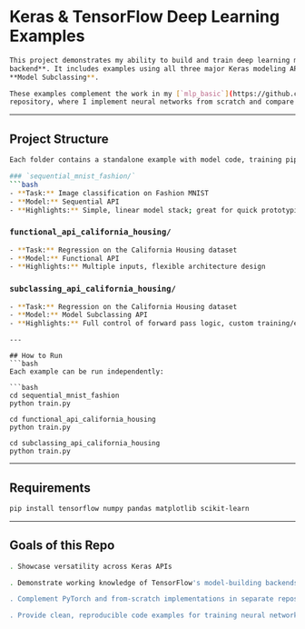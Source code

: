 # Keras & TensorFlow Deep Learning Examples
```bash
This project demonstrates my ability to build and train deep learning models using **Keras** with a **TensorFlow
backend**. It includes examples using all three major Keras modeling APIs: **Sequential**, **Functional**, and
**Model Subclassing**.

These examples complement the work in my [`mlp_basic`](https://github.com/RG-BCS/mlp_basic/tree/main/mlp_from_scratch)
repository, where I implement neural networks from scratch and compare them with PyTorch implementations.
```
---

## Project Structure
```bash
Each folder contains a standalone example with model code, training pipeline, and results.

### `sequential_mnist_fashion/`
```bash
- **Task:** Image classification on Fashion MNIST
- **Model:** Sequential API
- **Highlights:** Simple, linear model stack; great for quick prototyping
```
### `functional_api_california_housing/`
```bash
- **Task:** Regression on the California Housing dataset
- **Model:** Functional API
- **Highlights:** Multiple inputs, flexible architecture design
```
### `subclassing_api_california_housing/`
```bash
- **Task:** Regression on the California Housing dataset
- **Model:** Model Subclassing API
- **Highlights:** Full control of forward pass logic, custom training/evaluation
```
```
---

## How to Run
```bash
Each example can be run independently:

```bash
cd sequential_mnist_fashion
python train.py

cd functional_api_california_housing
python train.py

cd subclassing_api_california_housing
python train.py
```
---
## Requirements

```bash
pip install tensorflow numpy pandas matplotlib scikit-learn
```
---

## Goals of this Repo

```bash
. Showcase versatility across Keras APIs

. Demonstrate working knowledge of TensorFlow's model-building backends

. Complement PyTorch and from-scratch implementations in separate repos

. Provide clean, reproducible code examples for training neural networks
